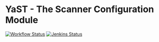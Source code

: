 # YaST - The Scanner Configuration Module #

[![Workflow Status](https://github.com/yast/yast-scanner/workflows/CI/badge.svg?branch=master)](
https://github.com/yast/yast-scanner/actions?query=branch%3Amaster)
[![Jenkins Status](https://ci.opensuse.org/buildStatus/icon?job=yast-yast-scanner-master)](
https://ci.opensuse.org/view/Yast/job/yast-yast-scanner-master/)
